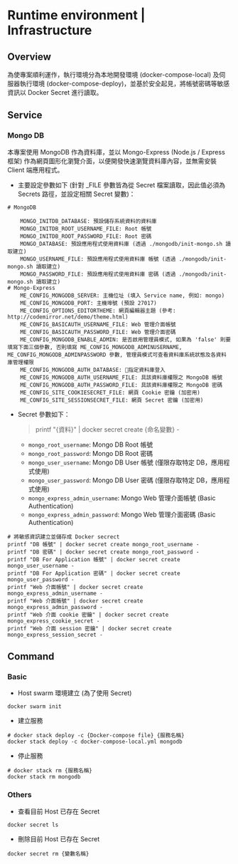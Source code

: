 # Runtime environment | Infrastructure

## Overview

為使專案順利運作，執行環境分為本地開發環境 (docker-compose-local) 及伺服器執行環境 (docker-compose-deploy)，並基於安全起見，將帳號密碼等敏感資訊以 Docker Secret 進行讀取。

## Service

### Mongo DB

本專案使用 MongoDB 作為資料庫，並以 Mongo-Express (Node.js / Express 框架) 作為網頁圖形化瀏覽介面，以便開發快速瀏覽資料庫內容，並無需安裝 Client 端應用程式。

* 主要設定參數如下 (針對 _FILE 參數皆為從 Secret 檔案讀取，因此值必須為 Secrets 路徑，並設定相關 Secret 變數)：
```
# MongoDB

    MONGO_INITDB_DATABASE: 預設儲存系統資料的資料庫
    MONGO_INITDB_ROOT_USERNAME_FILE: Root 帳號
    MONGO_INITDB_ROOT_PASSWORD_FILE: Root 密碼
    MONGO_DATABASE: 預設應用程式使用資料庫 (透過 ./mongodb/init-mongo.sh 讀取建立)
    MONGO_USERNAME_FILE: 預設應用程式使用資料庫 帳號 (透過 ./mongodb/init-mongo.sh 讀取建立)
    MONGO_PASSWORD_FILE: 預設應用程式使用資料庫 密碼 (透過 ./mongodb/init-mongo.sh 讀取建立)
# Mongo-Express
    ME_CONFIG_MONGODB_SERVER: 主機位址 (填入 Service name, 例如: mongo)
    ME_CONFIG_MONGODB_PORT: 主機埠號 (預設 27017)
    ME_CONFIG_OPTIONS_EDITORTHEME: 網頁編輯器主題 (參考: http://codemirror.net/demo/theme.html)
    ME_CONFIG_BASICAUTH_USERNAME_FILE: Web 管理介面帳號
    ME_CONFIG_BASICAUTH_PASSWORD_FILE: Web 管理介面密碼
    ME_CONFIG_MONGODB_ENABLE_ADMIN: 是否啟用管理員模式, 如果為 'false' 則要填寫下面三個參數, 否則填寫 ME_CONFIG_MONGODB_ADMINUSERNAME, ME_CONFIG_MONGODB_ADMINPASSWORD 參數, 管理員模式可查看資料庫系統狀態及各資料庫管理權限
    ME_CONFIG_MONGODB_AUTH_DATABASE: 指定資料庫登入
    ME_CONFIG_MONGODB_AUTH_USERNAME_FILE: 具該資料庫權限之 MongoDB 帳號
    ME_CONFIG_MONGODB_AUTH_PASSWORD_FILE: 具該資料庫權限之 MongoDB 密碼
    ME_CONFIG_SITE_COOKIESECRET_FILE: 網頁 Cookie 密鑰 (加密用)
    ME_CONFIG_SITE_SESSIONSECRET_FILE: 網頁 Secret 密鑰 (加密用)
```
* Secret 參數如下：
    > printf "{資料}" | docker secret create {命名變數} -

    * `mongo_root_username`: Mongo DB Root 帳號
    * `mongo_root_password`: Mongo DB Root 密碼
    * `mongo_user_username`: Mongo DB User 帳號 (僅限存取特定 DB，應用程式使用)
    * `mongo_user_password`: Mongo DB User 密碼 (僅限存取特定 DB，應用程式使用)
    * `mongo_express_admin_username`: Mongo Web 管理介面帳號 (Basic Authentication)
    * `mongo_express_admin_password`: Mongo Web 管理介面密碼 (Basic Authentication)

```shell=
# 將敏感資訊建立並儲存成 Docker secrect
printf "DB 帳號" | docker secret create mongo_root_username -
printf "DB 密碼" | docker secret create mongo_root_password -
printf "DB For Application 帳號" | docker secret create mongo_user_username -
printf "DB For Application 密碼" | docker secret create mongo_user_password -
printf "Web 介面帳號" | docker secret create mongo_express_admin_username -
printf "Web 介面帳號" | docker secret create mongo_express_admin_password -
printf "Web 介面 cookie 密鑰" | docker secret create mongo_express_cookie_secret -
printf "Web 介面 session 密鑰" | docker secret create mongo_express_session_secret -
```

## Command

### Basic
* Host swarm 環境建立 (為了使用 Secret)
```
docker swarm init
```
* 建立服務
```
# docker stack deploy -c {Docker-compose file} {服務名稱}
docker stack deploy -c docker-compose-local.yml mongodb
```
* 停止服務
```
# docker stack rm {服務名稱}
docker stack rm mongodb
```

### Others
* 查看目前 Host 已存在 Secret
```
docker secret ls
```
* 刪除目前 Host 已存在 Secret
```
docker secret rm {變數名稱}
```